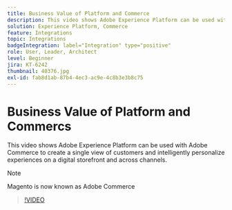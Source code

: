 ```yaml
---
title: Business Value of Platform and Commerce
description: This video shows Adobe Experience Platform can be used with Magento Commerce to create a single view of customers and intelligently personalize experiences on a digital storefront and across channels.
solution: Experience Platform, Commerce
feature: Integrations
topic: Integrations
badgeIntegration: label="Integration" type="positive"
role: User, Leader, Architect
level: Beginner
jira: KT-6242
thumbnail: 40376.jpg
exl-id: fab8d1ab-87b4-4ec3-ac9e-4c8b3e3b8c75
---
```

# Business Value of Platform and Commercs

This video shows Adobe Experience Platform can be used with Adobe Commerce to create a single view of customers and intelligently personalize experiences on a digital storefront and across channels.

>[!NOTE]
>
> Magento is now known as Adobe Commerce

>[!VIDEO](https://video.tv.adobe.com/v/40376?learn=on)

